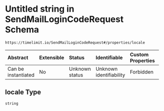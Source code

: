 # Untitled string in SendMailLoginCodeRequest Schema

```txt
https://timelimit.io/SendMailLoginCodeRequest#/properties/locale
```

| Abstract            | Extensible | Status         | Identifiable            | Custom Properties | Additional Properties | Access Restrictions | Defined In                                                                                            |
| :------------------ | :--------- | :------------- | :---------------------- | :---------------- | :-------------------- | :------------------ | :---------------------------------------------------------------------------------------------------- |
| Can be instantiated | No         | Unknown status | Unknown identifiability | Forbidden         | Allowed               | none                | [SendMailLoginCodeRequest.schema.json\*](SendMailLoginCodeRequest.schema.json "open original schema") |

## locale Type

`string`
